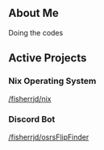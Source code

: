 ## About Me
Doing the codes

## Active Projects

### Nix Operating System
[/fisherrjd/nix](jade.rip/nix)

### Discord Bot
[/fisherrjd/osrsFlipFinder](https://github.com/fisherrjd/osrsFlipFinder)
